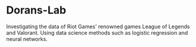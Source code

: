 # Dorans-Lab
Investigating the data of Riot Games' renowned games League of Legends and Valorant. 
Using data science methods such as logistic regression and neural networks.
